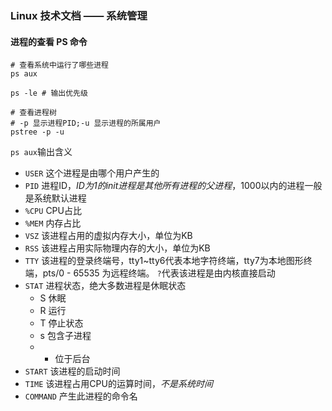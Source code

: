 ### Linux 技术文档 —— 系统管理

#### 进程的查看 PS 命令
	
	# 查看系统中运行了哪些进程
	ps aux
	
	ps -le # 输出优先级
	
	# 查看进程树
	# -p 显示进程PID;-u 显示进程的所属用户
	pstree -p -u 


`ps aux`输出含义 
 
* `USER` 这个进程是由哪个用户产生的  
* `PID` 进程ID，*ID为1的init进程是其他所有进程的父进程*，1000以内的进程一般是系统默认进程
* `%CPU` CPU占比
* `%MEM` 内存占比
* `VSZ` 该进程占用的虚拟内存大小，单位为KB
* `RSS` 该进程占用实际物理内存的大小，单位为KB
* `TTY` 该进程的登录终端号，tty1~tty6代表本地字符终端，tty7为本地图形终端，pts/0 - 65535 为远程终端。 `?`代表该进程是由内核直接启动
* `STAT` 进程状态，绝大多数进程是休眠状态 
	* S 休眠
	* R 运行
	* T 停止状态
	* s 包含子进程
	* + 位于后台
* `START` 该进程的启动时间
* `TIME` 该进程占用CPU的运算时间，*不是系统时间*
* `COMMAND` 产生此进程的命令名  


